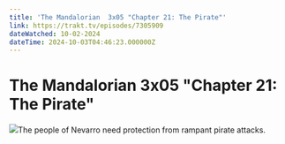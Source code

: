 ```yaml
---
title: 'The Mandalorian  3x05 "Chapter 21: The Pirate"' 
link: https://trakt.tv/episodes/7305909
dateWatched: 10-02-2024
dateTime: 2024-10-03T04:46:23.000000Z
---
```

# The Mandalorian  3x05 "Chapter 21: The Pirate"

![](https://walter-r2.trakt.tv/images/episodes/007/305/909/screenshots/thumb/2011d0455f.jpg)The people of Nevarro need protection from rampant pirate attacks.